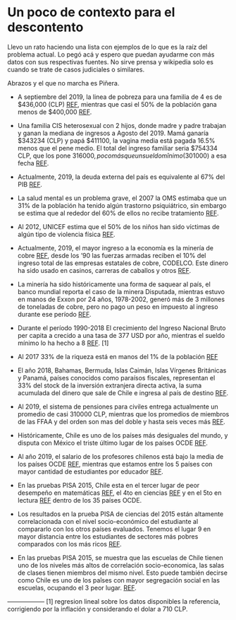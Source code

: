 # Un poco de contexto para el descontento

Llevo un rato haciendo una lista con ejemplos de lo que es la raíz del problema actual. Lo pegó acá y espero que puedan ayudarme con más datos con sus respectivas fuentes. No sirve prensa y wikipedia solo es cuando se trate de casos judiciales o similares.

Abrazos y el que no marcha es Piñera.

 * A septiembre del 2019, la linea de pobreza para una familia de 4 es de $436,000 (CLP) [REF](http://observatorio.ministeriodesarrollosocial.gob.cl/layout/doc/ipc/Valor_CBA_y_LPs_19.09.pdf), mientras que casi el 50% de la población gana menos de $400,000 [REF](http://www.fundacionsol.cl/estudios/losverdaderos-salarios-de-chile-2018/).

* Una familia CIS heterosexual con 2 hijos, donde madre y padre trabajan y ganan la mediana de ingresos a Agosto del 2019. Mamá ganaría $343234 (CLP) y papá $411100, la vagina media está pagada 16.5% menos que el pene medio. El total del ingreso familiar seria $754334 CLP, que los pone $316000, poco más que un sueldo mînimo ($301000) a esa fecha [REF](https://ine.cl/prensa/detalle-prensa/2019/08/13/ingreso-laboral-promedio-mensual-en-chile-fue-de-$573.964-en-2018).

 * Actualmente, 2019, la deuda externa del país es equivalente al 67% del PIB [REF](https://www.bcentral.cl/deuda-externa).

 * La salud mental es un problema grave, el 2007 la OMS estimaba que un 31% de la población ha tenido algún trastorno psiquiátrico, sin embargo se estima que al rededor del 60% de ellos no recibe tratamiento [REF](https://www.who.int/mental_health/policy/country/chile/en/).

 * Al 2012, UNICEF estima que el 50% de los niños han sido víctimas de algún tipo de violencia física [REF](https://unicef.cl/web/tabla-5-indicadores-para-la-dimension-proteccion/).

 * Actualmente, 2019, el mayor ingreso a la economía es la minería de cobre [REF](https://en.wikipedia.org/wiki/Economy_of_Chile#/media/File:Tree_map_export_2009_Chile.jpeg), desde los ’90 las fuerzas armadas reciben el 10% del ingreso total de las empresas estatales de cobre, CODELCO. Este dinero ha sido usado en casinos, carreras de caballos y otros [REF](https://es.wikipedia.org/wiki/Milicogate).

 * La minería ha sido históricamente una forma de saquear al país, el banco mundial reporta el caso de la minera Disputada, mientras estuvo en manos de Exxon por 24 años, 1978-2002, generó más de 3 millones de toneladas de cobre, pero no pago un peso en impuesto al ingreso durante ese período [REF](https://siteresources.worldbank.org/INTOGMC/Resources/336099-1156955107170/miningroyaltiespublication.pdf).

 * Durante el período 1990-2018 El crecimiento del Ingreso Nacional Bruto per capita a crecido a una tasa de 377 USD por año, mientras el sueldo mínimo lo ha hecho a 8 [REF](https://data.worldbank.org/country/chile). [1]

 * Al 2017 33% de la riqueza está en manos del 1% de la población [REF](http://www.fundacionsol.cl/2017/07/banco-central-quintil-mas-rico-concentra-72-la-riqueza-chile/)

 * El año 2018, Bahamas, Bermuda, Islas Caimán, Islas Vírgenes Británicas y Panamá, países conocidos como paraísos fiscales, representan el 33% del stock de la inversión extranjera directa activa, la suma acumulada del dinero que sale de Chile e ingresa al país de destino [REF](https://si3.bcentral.cl/estadisticas/Principal1/Estudios/SE/BDP/IED.html).

 * Al 2019, el sistema de pensiones para civiles entrega actualmente un promedio de casi 310000 CLP, mientras que los promedios de miembros de las FFAA y del orden son mas del doble y hasta seis veces más [REF](http://www.fundacionsol.cl/estudios/pensiones-por-la-fuerza-2019/).

 * Históricamente, Chile es uno de los países más desiguales del mundo, y disputa con México el triste último lugar de los países OCDE [REF](https://data.oecd.org/chart/5Ivh).

 * Al año 2019, el salario de los profesores chilenos está bajo la media de los países OCDE [REF](https://data.oecd.org/teachers/teachers-salaries.htm), mientras que estamos entre los 5 países con mayor cantidad de estudiantes por educador [REF](https://data.oecd.org/chart/5IGj).

 * En las pruebas PISA 2015, Chile esta en el tercer lugar de peor desempeño en matemáticas [REF](https://data.oecd.org/chart/5IGk), el 4to en ciencias [REF](https://data.oecd.org/chart/5IGm) y en el 5to en lectura [REF](https://data.oecd.org/chart/5IKW) dentro de los 35 países OCDE.

 * Los resultados en la prueba PISA de ciencias del 2015 están altamente correlacionada con el nivel socio-económico del estudiante al compararlo con los otros países evaluados. Tenemos el lugar 9 en mayor distancia entre los estudiantes de sectores más pobres comparados con los más ricos [REF](http://gpseducation.oecd.org/CountryProfile?primaryCountry=CHL&treshold=10&topic=PI).

 * En las pruebas PISA 2015, se muestra que las escuelas de Chile tienen uno de los niveles más altos de correlación socio-economica, las salas de clases tienen miembros del mismo nivel. Esto puede también decirse como Chile es uno de los paîses con mayor segregación social en las escuelas, ocupando el 3 peor lugar. [REF](http://gpseducation.oecd.org/CountryProfile?primaryCountry=CHL&treshold=10&topic=PI).

——————
[1] regresion lineal sobre los datos disponibles la referencia, corrigiendo por la inflación y considerando el dolar a 710 CLP.
